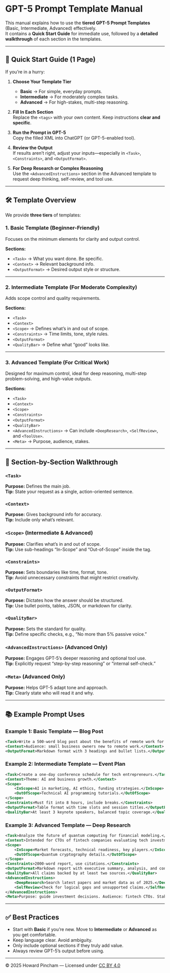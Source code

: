 # GPT-5 Prompt Template Manual

This manual explains how to use the **tiered GPT-5 Prompt Templates** (Basic, Intermediate, Advanced) effectively.  
It contains a **Quick Start Guide** for immediate use, followed by a **detailed walkthrough** of each section in the templates.

---

## 📄 Quick Start Guide (1 Page)

If you’re in a hurry:

1. **Choose Your Template Tier**  
   - **Basic** → For simple, everyday prompts.  
   - **Intermediate** → For moderately complex tasks.  
   - **Advanced** → For high-stakes, multi-step reasoning.

2. **Fill In Each Section**  
   Replace the `<tags>` with your own content. Keep instructions **clear and specific**.

3. **Run the Prompt in GPT-5**  
   Copy the filled XML into ChatGPT (or GPT-5-enabled tool).

4. **Review the Output**  
   If results aren’t right, adjust your inputs—especially in `<Task>`, `<Constraints>`, and `<OutputFormat>`.

5. **For Deep Research or Complex Reasoning**  
   Use the `<AdvancedInstructions>` section in the Advanced template to request deep thinking, self-review, and tool use.

---

## 🛠 Template Overview

We provide **three tiers** of templates:

### 1. **Basic Template** (Beginner-Friendly)
Focuses on the minimum elements for clarity and output control.

**Sections:**
- `<Task>` → What you want done. Be specific.
- `<Context>` → Relevant background info.
- `<OutputFormat>` → Desired output style or structure.

---

### 2. **Intermediate Template** (For Moderate Complexity)
Adds scope control and quality requirements.

**Sections:**
- `<Task>`
- `<Context>`
- `<Scope>` → Defines what’s in and out of scope.  
- `<Constraints>` → Time limits, tone, style rules.
- `<OutputFormat>`
- `<QualityBar>` → Define what “good” looks like.

---

### 3. **Advanced Template** (For Critical Work)
Designed for maximum control, ideal for deep reasoning, multi-step problem-solving, and high-value outputs.

**Sections:**
- `<Task>`
- `<Context>`
- `<Scope>`
- `<Constraints>`
- `<OutputFormat>`
- `<QualityBar>`
- `<AdvancedInstructions>` → Can include `<DeepResearch>`, `<SelfReview>`, and `<ToolUse>`.
- `<Meta>` → Purpose, audience, stakes.

---

## 🧩 Section-by-Section Walkthrough

### `<Task>`  
**Purpose:** Defines the main job.  
**Tip:** State your request as a single, action-oriented sentence.

### `<Context>`  
**Purpose:** Gives background info for accuracy.  
**Tip:** Include only what’s relevant.

### `<Scope>` (Intermediate & Advanced)  
**Purpose:** Clarifies what’s in and out of scope.  
**Tip:** Use sub-headings “In-Scope” and “Out-of-Scope” inside the tag.

### `<Constraints>`  
**Purpose:** Sets boundaries like time, format, tone.  
**Tip:** Avoid unnecessary constraints that might restrict creativity.

### `<OutputFormat>`  
**Purpose:** Dictates how the answer should be structured.  
**Tip:** Use bullet points, tables, JSON, or markdown for clarity.

### `<QualityBar>`  
**Purpose:** Sets the standard for quality.  
**Tip:** Define specific checks, e.g., “No more than 5% passive voice.”

### `<AdvancedInstructions>` (Advanced Only)  
**Purpose:** Engages GPT-5’s deeper reasoning and optional tool use.  
**Tip:** Explicitly request “step-by-step reasoning” or “internal self-check.”

### `<Meta>` (Advanced Only)  
**Purpose:** Helps GPT-5 adapt tone and approach.  
**Tip:** Clearly state who will read it and why.

---

## 📚 Example Prompt Uses

### Example 1: **Basic Template — Blog Post**
```xml
<Task>Write a 500-word blog post about the benefits of remote work for small businesses.</Task>
<Context>Audience: small business owners new to remote work.</Context>
<OutputFormat>Markdown format with 3 headings and bullet lists.</OutputFormat>
```

### Example 2: **Intermediate Template — Event Plan**
```xml
<Task>Create a one-day conference schedule for tech entrepreneurs.</Task>
<Context>Theme: AI and business growth.</Context>
<Scope>
    <InScope>AI in marketing, AI ethics, funding strategies.</InScope>
    <OutOfScope>Technical AI programming tutorials.</OutOfScope>
</Scope>
<Constraints>Must fit into 8 hours, include breaks.</Constraints>
<OutputFormat>Table format with time slots and session titles.</OutputFormat>
<QualityBar>At least 3 keynote speakers, balanced topic coverage.</QualityBar>
```

### Example 3: **Advanced Template — Deep Research**
```xml
<Task>Analyze the future of quantum computing for financial modeling.</Task>
<Context>Intended for CTOs of fintech companies evaluating tech investment.</Context>
<Scope>
    <InScope>Market forecasts, technical readiness, key players.</InScope>
    <OutOfScope>Quantum cryptography details.</OutOfScope>
</Scope>
<Constraints>2000-word report, use citations.</Constraints>
<OutputFormat>Markdown report with executive summary, analysis, and conclusion.</OutputFormat>
<QualityBar>All claims backed by at least two sources.</QualityBar>
<AdvancedInstructions>
    <DeepResearch>Search latest papers and market data as of 2025.</DeepResearch>
    <SelfReview>Check for logical gaps and unsupported claims.</SelfReview>
</AdvancedInstructions>
<Meta>Purpose: guide investment decisions. Audience: fintech CTOs. Stakes: multi-million dollar investments.</Meta>
```

---

## ✅ Best Practices
- Start with **Basic** if you’re new. Move to **Intermediate** or **Advanced** as you get comfortable.
- Keep language clear. Avoid ambiguity.
- Only include optional sections if they truly add value.
- Always review GPT-5’s output before using.

---

© 2025 Howard Pincham — Licensed under [CC BY 4.0](https://creativecommons.org/licenses/by/4.0/)
